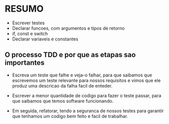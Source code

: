 # RESUMO

- Escrever testes
- Declarar funcoes, com argumentos e tipos de retorno
- if, const e switch
- Declarar variaveis e constantes

## O processo TDD e por que as etapas sao importantes

- Escreva um teste que falhe e veja-o falhar, para que saibamos que escrevemos um teste relevante para nossos requisitos e vimos que ele produz uma descricao da falha facil de enteder.

- Escrever a menor quantidade de codigo para fazer o teste passar, para que saibamos que temos software funcionando.

- Em seguida, refatorar, tendo a seguranca de nossos testes para garantir que tenhamos um codigo bem feito e facil de trabalhar.
